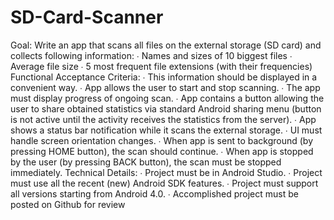 # SD-Card-Scanner
Goal:
Write an app that scans all files on the external storage (SD card) and collects following information:
∙ Names and sizes of 10 biggest files
∙ Average file size
∙ 5 most frequent file extensions (with their frequencies)
Functional Acceptance Criteria:
∙ This information should be displayed in a convenient way.
∙ App allows the user to start and stop scanning.
∙ The app must display progress of ongoing scan.
∙ App contains a button allowing the user to share obtained statistics via standard Android
sharing menu (button is not active until the activity receives the statistics from the server).
∙ App shows a status bar notification while it scans the external storage.
∙ UI must handle screen orientation changes.
∙ When app is sent to background (by pressing HOME button), the scan should continue.
∙ When app is stopped by the user (by pressing BACK button), the scan must be stopped
immediately.
Technical Details:
∙ Project must be in Android Studio.
∙ Project must use all the recent (new) Android SDK features.
∙ Project must support all versions starting from Android 4.0.
∙ Accomplished project must be posted on Github for review
